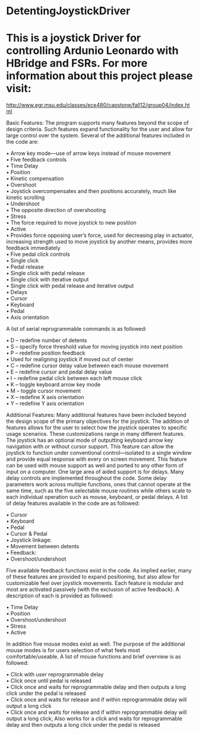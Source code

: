 DetentingJoystickDriver
=======================
This is a joystick Driver for controlling Ardunio Leonardo with HBridge and FSRs. For more information about this project please visit:
=
http://www.egr.msu.edu/classes/ece480/capstone/fall12/group04/index.html

Basic Features:
The program supports many features beyond the scope of design criteria.  Such features expand functionality for the user and allow for large control over the system.  Several of the additional features included in the code are:

•	Arrow key mode—use of arrow keys instead of mouse movement<br>
•	Five feedback controls<br>
•	Time Delay<br>
•	Position<br>
•	Kinetic compensation<br>
•	Overshoot<br>
•	Joystick overcompensates and then positions accurately, much like kinetic scrolling<br>
•	Undershoot<br>
•	The opposite direction of overshooting<br>
•	Stress<br>
•	The force required to move joystick to new position<br>
•	Active<br>
•	Provides force opposing user’s force, used for decreasing play in actuator, increasing strength used to move joystick by another means, provides more feedback immediately<br>
•	Five pedal click controls<br>
•	Single click<br>
•	Pedal release<br>
•	Single click with pedal release<br>
•	Single click with iterative output<br>
•	Single click with pedal release and iterative output<br> 
•	Delays<br>
•	Cursor<br>
•	Keyboard<br>
•	Pedal<br>
•	Axis orientation

A list of serial reprogrammable commands is as followed:

•	D – redefine number of detents<br>
•	S – specify force threshold value for moving joystick into next position<br>
•	P – redefine position feedback<br>
•	Used for realigning joystick if moved out of center<br>
•	C – redefine cursor delay value between each mouse movement<br>
•	E – redefine cursor and pedal delay value<br>
•	I – redefine pedal click between each left mouse click<br>
•	K – toggle keyboard arrow key mode<br>
•	M – toggle cursor movement<br>
•	X – redefine X axis orientation<br>
•	Y – redefine Y axis orientation

Additional Features:
Many additional features have been included beyond the design scope of the primary objectives for the joystick.  The addition of features allows for the user to select how the joystick operates to specific usage scenarios.  These customizations range in many different features.
The joystick has an optional mode of outputting keyboard  arrow key navigation with or without cursor support.  This feature can allow the joystick to function under conventional control—isolated to a single window and provide equal response with every on screen movement.  This feature can be used with mouse support as well and ported to any other form of input on a computer.
One large area of aided support is for delays.  Many delay controls are implemented throughout the code.  Some delay parameters work across multiple functions, ones that cannot operate at the same time, such as the five selectable mouse routines while others scale to each individual operation such as mouse, keyboard, or pedal delays.
A list of delay features available in the code are as followed:

•	Cursor<br>
•	Keyboard<br>
•	Pedal<br>
•	Cursor & Pedal<br>
•	Joystick linkage:<br>
•	Movement between detents<br>
•	Feedback:<br>
•	Overshoot/undershoot

Five available feedback functions exist in the code.  As implied earlier, many of these features are provided to expand positioning, but also allow for customizable feel over joystick movements.  Each feature is modular and most are activated passively (with the exclusion of active feedback).  A description of each is provided as followed:

•	Time Delay<br>
•	Position<br>
•	Overshoot/undershoot<br>
•	Stress<br>
•	Active

In addition five mouse modes exist as well.  The purpose of the additional mouse modes is for users selection of what feels most comfortable/useable.  A list of mouse functions and brief overview is as followed:

•	Click with user reprogrammable delay<br>
•	Click once until pedal is released<br>
•	Click once and waits for reprogrammable delay and then outputs a long click under the pedal is released<br>
•	Click once and waits for release and if within reprogrammable delay will output a long click<br>
•	Click once and waits for release and if within reprogrammable delay will output a long click; Also works for a click and waits for reprogrammable delay and then outputs a long click under the pedal is released
